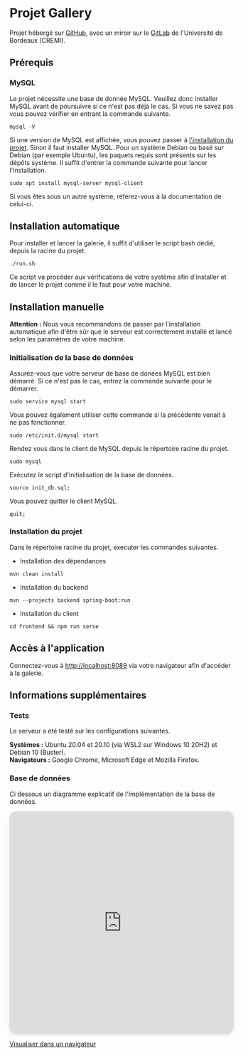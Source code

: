 # Projet Gallery

Projet hébergé sur [GitHub](https://github.com/bastiensoucasse/gallery), avec un
miroir sur le [GitLab](https://gitlab.emi.u-bordeaux.fr/bsoucasse/gallery) de
l'Université de Bordeaux (CREMI).

## Prérequis

### MySQL

Le projet nécessite une base de donnée MySQL. Veuillez donc installer MySQL
avant de poursuivre si ce n'est pas déjà le cas. Si vous ne savez pas vous
pouvez vérifier en entrant la commande suivante.

```
mysql -V
```

Si une version de MySQL est affichée, vous pouvez passer à [l'installation du
projet](#installation-automatique). Sinon il faut installer MySQL. Pour un
système Debian ou basé sur Debian (par exemple Ubuntu), les paquets requis sont
présents sur les dépôts système. Il suffit d'entrer la commande suivante pour
lancer l'installation.

```
sudo apt install mysql-server mysql-client
```

Si vous êtes sous un autre système, référez-vous à la documentation de celui-ci.

## Installation automatique

Pour installer et lancer la galerie, il suffit d'utiliser le script bash dédié,
depuis la racine du projet.

```
./run.sh
```

Ce script va procéder aux vérifications de votre système afin d'installer et de
lancer le projet comme il le faut pour votre machine.

## Installation manuelle

**Attention :** Nous vous recommandons de passer par l'installation automatique
afin d'être sûr que le serveur est correctement installé et lancé selon les
paramètres de votre machine.

### Initialisation de la base de données

Assurez-vous que votre serveur de base de donées MySQL est bien démarré. Si ce
n'est pas le cas, entrez la commande suivante pour le démarrer.

```
sudo service mysql start
```

Vous pouvez également utiliser cette commande si la précédente venait à ne pas
fonctionner.

```
sudo /etc/init.d/mysql start
```

Rendez vous dans le client de MySQL depuis le répertoire racine du projet.

```
sudo mysql
```

Exécutez le script d'initialisation de la base de données.

```
source init_db.sql;
```

Vous pouvez quitter le client MySQL.

```
quit;
```

### Installation du projet

Dans le répertoire racine du projet, executer les commandes suivantes.

- Installation des dépendances

```
mvn clean install
```

- Installation du backend

```
mvn --projects backend spring-boot:run
```

- Installation du client

```
cd frontend && npm run serve
```

## Accès à l'application

Connectez-vous à [http://localhost:8089](http://localhost:8089) via votre
navigateur afin d'accéder à la galerie.

## Informations supplémentaires

### Tests

Le serveur a été testé sur les configurations suivantes.

**Systèmes :** Ubuntu 20.04 et 20.10 (via WSL2 sur Windows 10 20H2) et Debian 10
(Buster).\
**Navigateurs :** Google Chrome, Microsoft Edge et Mozilla Firefox.

### Base de données

Ci dessous un diagramme explicatif de l'implémentation de la base de données.

<iframe width="100%" height="500px" style="box-shadow: 0 2px 8px 0 rgba(63,69,81,0.16); border-radius:15px;" allowtransparency="true" allowfullscreen="true" scrolling="no" title="Embedded DrawSQL IFrame" frameborder="0" src="https://drawsql.app/pdl/diagrams/pdl/embed"></iframe>

[Visualiser dans un navigateur](https://drawsql.app/pdl/diagrams/pdl/embed)
